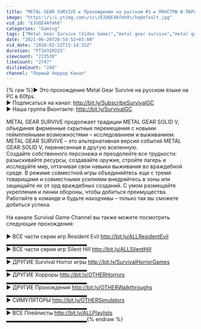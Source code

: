 ```yaml
---
title: "METAL GEAR SURVIVE ► Прохождение на русском #1 ► МОНСТРЫ В ПАРАЛЛЕЛЬНОМ МИРЕ!"
image: "https:\/\/i.ytimg.com\/vi\/EJUQE4Afmh8\/hqdefault.jpg"
vid_id: "EJUQE4Afmh8"
categories: "Gaming"
tags: ["Metal Gear Survive (Video Game)","metal gear survive","metal gear survive прохождение"]
date: "2021-06-20T20:59:52+03:00"
vid_date: "2018-02-22T15:14:32Z"
duration: "PT1H31M22S"
viewcount: "223538"
likeCount: "2747"
dislikeCount: "248"
channel: "Первый Хоррор Канал"
---
```

{% raw %}► Это прохождение Metal Gear Survive на русском языке на PC в 60fps.<br />► Подписаться на канал: <a rel="nofollow" target="blank" href="http://bit.ly/SubscribeSurvivalGC">http://bit.ly/SubscribeSurvivalGC</a><br />► Наша группа Вконтакте: <a rel="nofollow" target="blank" href="http://bit.ly/SurvivalGC">http://bit.ly/SurvivalGC</a><br /><br />METAL GEAR SURVIVE продолжает традиции METAL GEAR SOLID V, объединяя фирменные скрытные перемещения с новыми геймплейными возможностями – исследованием и выживанием.<br />METAL GEAR SURVIVE – это альтернативная версия событий METAL GEAR SOLID V, перенесенная в другую вселенную.<br />Создайте собственного персонажа и преодолейте все трудности: разыскивайте ресурсы, создавайте оружие, стройте лагерь и исследуйте мир, оттачивая свои навыки выживания во враждебной среде. В режиме совместной игры объединяйтесь еще с тремя товарищами и совместными усилиями внедряйтесь в зоны или защищайте их от орд враждебных созданий. С умом размещайте укрепления и линии обороны, чтобы добиться преимущества. Работайте в команде и будьте находчивы – только так вы сможете добиться успеха.<br /><br />На канале Survival Game Channel вы также можете посмотреть следующие прохождения:<br /><br />► ВСЕ части серии игр Resident Evil <a rel="nofollow" target="blank" href="http://bit.ly/ALLResidentEvil">http://bit.ly/ALLResidentEvil</a><br />▂▂▂▂▂▂▂▂▂▂▂▂▂▂▂▂▂▂▂▂<br />► ВСЕ части серии игр Silent Hill <a rel="nofollow" target="blank" href="http://bit.ly/ALLSilentHill">http://bit.ly/ALLSilentHill</a><br />▂▂▂▂▂▂▂▂▂▂▂▂▂▂▂▂▂▂▂▂<br />► ДРУГИЕ Survival Horror игры <a rel="nofollow" target="blank" href="http://bit.ly/SurvivalHorrorGames">http://bit.ly/SurvivalHorrorGames</a><br />▂▂▂▂▂▂▂▂▂▂▂▂▂▂▂▂▂▂▂▂<br />► ДРУГИЕ Хорроры <a rel="nofollow" target="blank" href="http://bit.ly/OTHERHorrors">http://bit.ly/OTHERHorrors</a><br />▂▂▂▂▂▂▂▂▂▂▂▂▂▂▂▂▂▂▂▂<br />► ДРУГИЕ Прохождения <a rel="nofollow" target="blank" href="http://bit.ly/OTHERWalkthroughs">http://bit.ly/OTHERWalkthroughs</a><br />▂▂▂▂▂▂▂▂▂▂▂▂▂▂▂▂▂▂▂▂<br />► СИМУЛЯТОРЫ <a rel="nofollow" target="blank" href="http://bit.ly/OTHERSimulators">http://bit.ly/OTHERSimulators</a><br />▂▂▂▂▂▂▂▂▂▂▂▂▂▂▂▂▂▂▂▂<br />► ВСЕ Плейлисты <a rel="nofollow" target="blank" href="http://bit.ly/ALLPlaylists">http://bit.ly/ALLPlaylists</a><br />▂▂▂▂▂▂▂▂▂▂▂▂▂▂▂▂▂▂▂▂{% endraw %}
